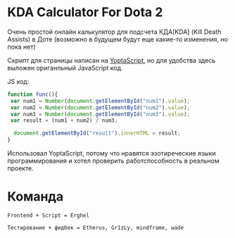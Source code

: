 # KDA Calculator For Dota 2
Очень простой онлайн калькулятор для подсчета КДА[KDA] (Kill Death Assists) в Доте (возможно в будущем будут еще какие-то изменения, но пока нет) 

Скрипт для страницы написан на [YoptaScript](https://github.com/samgozman/YoptaScript), но для удобства здесь выложен ориганльный JavaScript код. 

 JS код:
```js
function func(){
 var num1 = Number(document.getElementById("num1").value);
 var num2 = Number(document.getElementById("num2").value);
 var num3 = Number(document.getElementById("num3").value);
 var result = (num1 + num2) / num3;

  document.getElementById("result").innerHTML = result;
}
```

Использовал YoptaScript, потому что нравятся эзотиреческие языки программирования и хотел проверить работспособность в реальном проекте. 
# Команда 
```
Frontend + Script = Erghel 

Тестирование + фидбек = Etherus, Gr1zLy, mindframe, wade
```
